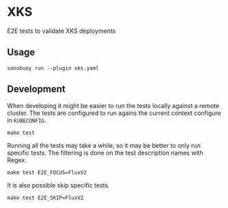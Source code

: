 # XKS

E2E tests to validate XKS deployments

## Usage
```shell
sonobuoy run --plugin xks.yaml
```

## Development

When developing it might be easier to run the tests locally against
a remote cluster. The tests are configured to run agains the current
context configure in `KUBECONFIG`.
```shell
make test
```

Running all the tests may take a while, so it may be better to only
run specific tests. The filtering is done on the test description
names with Regex.
```
make test E2E_FOCUS=FluxV2
```


It is also possible skip specific tests.
```shell
make test E2E_SKIP=FluxV2
```
